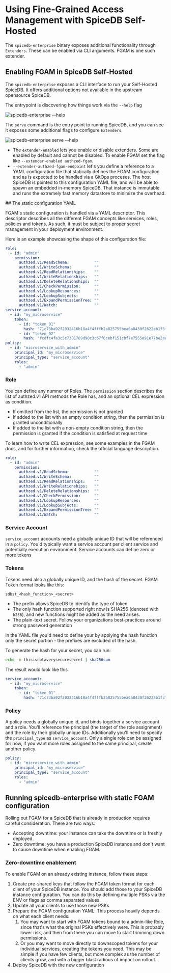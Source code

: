# Using Fine-Grained Access Management with SpiceDB Self-Hosted

The `spicedb-enterprise` binary exposes additional functionality through `Extenders`. These can be enabled via CLI arguments. FGAM is one such extender.

## Enabling FGAM in SpiceDB Self-Hosted

The `spicedb-enterprise` exposes a CLI interface to run your Self-Hosted SpiceDB. It offers additional options not available in the upstream opensource SpiceDB.

The entrypoint is discovering how things work via the `--help` flag

![spicedb-enterprise --help](/img/fgam/self-hosted/serve-command.png)

The `serve` command is the entry point to running SpiceDB, and you can see it exposes some additional flags to configure `Extenders`.

![spicedb-enterprise serve --help](/img/fgam/self-hosted/serve-help.png)

- The `extender-enabled` lets you enable or disable extenders. Some are enabled by default and cannot be disabled. To enable FGAM set the flag like `--extender-enabled authzed-fgam`.
- `--extender-authzed-fgam-endpoint` let's you define a reference to a YAML configuration file that statically defines the FGAM configuration and as is expected to be handled via a GitOps proceses. The host SpiceDB is pointed to this configuration YAML file, and will be able to spawn an embedded in-memory SpiceDB. That instance is immutable and runs the extremely fast memory datastore to minimize the overhead. 

## The static configuration YAML

FGAM's static configuration is handled via a YAML descriptor. This descriptor describes all the different FGAM concepts like services, roles, policies and tokens. As such, it must be subject to proper secret management in your deployment environment.

Here is an example showcasing the shape of this configuration file:

```yaml
role:
  - id: "admin"
    permission:
      authzed.v1/ReadSchema:           ""
      authzed.v1/WriteSchema:          ""
      authzed.v1/ReadRelationships:    ""
      authzed.v1/WriteRelationships:   ""
      authzed.v1/DeleteRelationships:  ""
      authzed.v1/CheckPermission:      ""
      authzed.v1/LookupResources:      ""
      authzed.v1/LookupSubjects:       ""
      authzed.v1/ExpandPermissionTree: ""
      authzed.v1/Watch:                ""
service_account:
  - id: "my_microservice"
    token:
      - id: "token_01"
        hash: "71c73ba92f2032416b18a4f4fffb2a825755bea6a8430f2622ab1f3fb35a10d0"
      - id: "token_02"
        hash: "fcdfc4fa3c5c7381789d90c3c67f6cebf151cbf7e7555e91e77be2aa3e0a4bdf"
policy:
  - id: "microservice_with_admin"
    principal_id: "my_microservice"
    principal_type: "service_account"
    roles:
      - "admin"
```

### Role

You can define any numner of Roles. The `permission` section describes the list of authzed.v1 API methods the Role has, and an optional CEL expression as condition.

- If omitted from the list, the permission is not granted
- If added to the list with an empty condition string, then the permission is granted unconditionally
- If added to the list with a non-empty condition string, then the permission is granted if the condition is satisfied at request time

To learn how to write CEL expression, see some examples in the FGAM docs, and for further information, check the official language description.

```yaml
role:
  - id: "admin"
    permission:
      authzed.v1/ReadSchema:           ""
      authzed.v1/WriteSchema:          ""
      authzed.v1/ReadRelationships:    ""
      authzed.v1/WriteRelationships:   ""
      authzed.v1/DeleteRelationships:  ""
      authzed.v1/CheckPermission:      ""
      authzed.v1/LookupResources:      ""
      authzed.v1/LookupSubjects:       ""
      authzed.v1/ExpandPermissionTree: ""
      authzed.v1/Watch:                ""
```

### Service Account

`service_account` accounts need a globally unique ID that will be referenced in a `policy`. You'd typically want a service account per client service and potentially execution environment. Service accounts can define zero or more tokens

### Tokens

Tokens need also a globally unique ID, and the hash of the secret. FGAM Token format looks like this:

```
sdbst_<hash_function>_<secret>
```

- The prefix allows SpiceDB to identify the type of token
- The only hash function supported right now is SHA256 (denoted with `h256`), and new functions might be added as the need arises.
- The plain-text secret. Follow your organizations best-practices around strong password generation

In the YAML file you'd need to define your by applying the hash function only the secret portion - the prefixes are excluded of the hash.

To generate the hash for your secret, you can run:

```bash
echo -n thisisnotaverysecuresecret | sha256sum
```

The result would look like this

```yaml
service_account:
  - id: "my_microservice"
    token:
      - id: "token_01"
        hash: "71c73ba92f2032416b18a4f4fffb2a825755bea6a8430f2622ab1f3fb35a10d0"
```

### Policy

A policy needs a globally unique id, and binds together a service account and a role. You'll reference the principal (the target of the role assignment) and the role by their globally unique IDs. Additionally you'll need to specify the `principal_type` as `service_account`. Only a single role can be assigned for now, if you want more roles assigned to the same principal, create another policy.

```yaml
policy:
  - id: "microservice_with_admin"
    principal_id: "my_microservice"
    principal_type: "service_account"
    roles:
      - "admin"
```



  ## Running spicedb-enterprise with static FGAM configuration

Rolling out FGAM for a SpiceDB that is already in production requires careful consideration. There are two ways:

- Accepting downtime: your instance can take the downtime or is freshly deployed.
- Zero downtime: you have a production SpiceDB instance and don't want to cause downtime when enabling FGAM.

### Zero-downtime enablement

To enable FGAM on an already existing instance, follow these steps:

1. Create pre-shared keys that follow the FGAM token format for each client of your SpiceDB instance. You should add those to your SpiceDB instance configuration. You can do this by defining multiple PSKs via the ENV or flags as comma separated values
2. Update all your clients to use those new PSKs
3. Prepare the FGAM configuration YAML. This process heavily depends on what each client needs:
   1. You may want to start with FGAM tokens bound to a admin-like Role, since that's what the original PSKs effectively were. This is probably lower risk, and then from there you can move to start trimming down permissions.
   2. Or you may want to move directly to downscoped tokens for your individual services, creating the tokens you need. This may be simple if you have few clients, but more complex as the number of clients grow, and with a bigger blast radious of impact on rollout.
4. Deploy SpiceDB with the new configuration